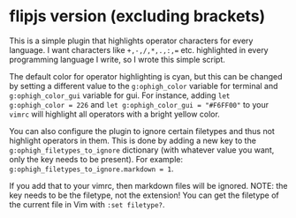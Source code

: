 # flipjs version (excluding brackets)
This is a simple plugin that highlights operator characters for every language.
I want characters like `+,-,/,*,.,:,=` etc. highlighted in every programming
language I write, so I wrote this simple script.

The default color for operator highlighting is cyan, but this can be changed by
setting a different value to the `g:ophigh_color` variable for terminal and
`g:ophigh_color_gui` variable for gui. For instance, adding
`let g:ophigh_color = 226` and `let g:ophigh_color_gui = "#F6FF00"` to your 
`vimrc` will highlight all operators with a bright yellow color.

You can also configure the plugin to ignore certain filetypes and thus not
highlight operators in them. This is done by adding a new key to the
`g:ophigh_filetypes_to_ignore` dictionary (with whatever value you want, only
the key needs to be present). For example:
`g:ophigh_filetypes_to_ignore.markdown = 1`.

If you add that to your vimrc, then markdown files will be ignored. NOTE: the
key needs to be the filetype, not the extension! You can get the filetype of the
current file in Vim with `:set filetype?`.

